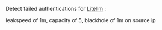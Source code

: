 Detect failed  authentications for [Litellm](https://github.com/BerriAI/litellm) :

leakspeed of 1m, capacity of 5, blackhole of 1m on source ip
